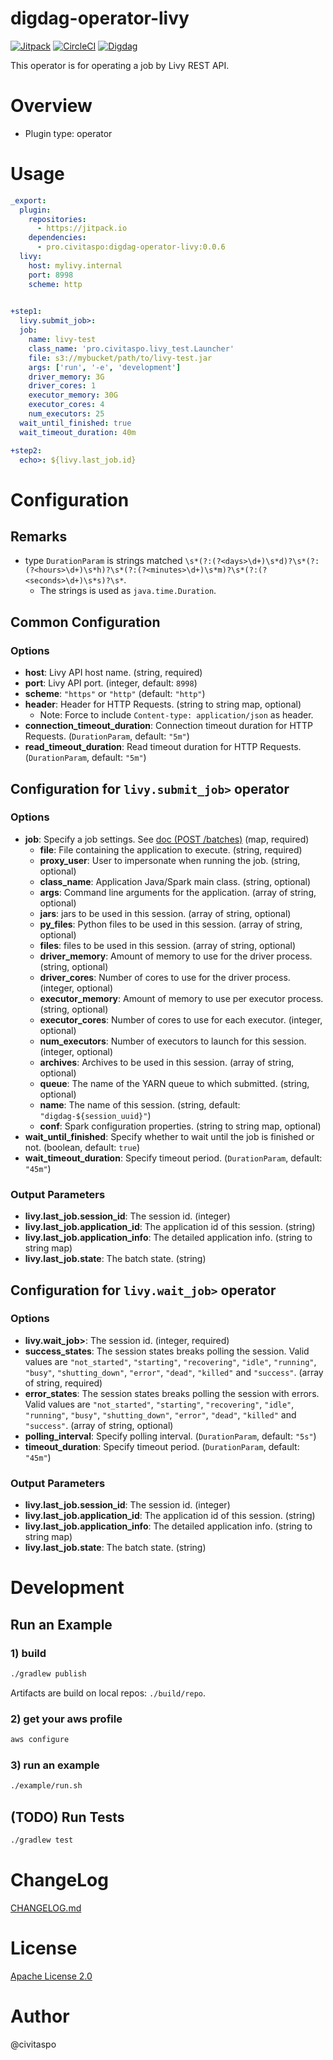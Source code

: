 # digdag-operator-livy
[![Jitpack](https://jitpack.io/v/pro.civitaspo/digdag-operator-livy.svg)](https://jitpack.io/#pro.civitaspo/digdag-operator-livy) [![CircleCI](https://circleci.com/gh/civitaspo/digdag-operator-livy.svg?style=shield)](https://circleci.com/gh/civitaspo/digdag-operator-livy) [![Digdag](https://img.shields.io/badge/digdag-v0.9.27-brightgreen.svg)](https://github.com/treasure-data/digdag/releases/tag/v0.9.27)

This operator is for operating a job by Livy REST API.

# Overview

- Plugin type: operator

# Usage

```yaml
_export:
  plugin:
    repositories:
      - https://jitpack.io
    dependencies:
      - pro.civitaspo:digdag-operator-livy:0.0.6
  livy:
    host: mylivy.internal
    port: 8998
    scheme: http

        
+step1:
  livy.submit_job>:
  job:
    name: livy-test
    class_name: 'pro.civitaspo.livy_test.Launcher'
    file: s3://mybucket/path/to/livy-test.jar
    args: ['run', '-e', 'development']
    driver_memory: 3G
    driver_cores: 1
    executor_memory: 30G
    executor_cores: 4
    num_executors: 25
  wait_until_finished: true
  wait_timeout_duration: 40m

+step2:
  echo>: ${livy.last_job.id}

```

# Configuration

## Remarks

- type `DurationParam` is strings matched `\s*(?:(?<days>\d+)\s*d)?\s*(?:(?<hours>\d+)\s*h)?\s*(?:(?<minutes>\d+)\s*m)?\s*(?:(?<seconds>\d+)\s*s)?\s*`.
  - The strings is used as `java.time.Duration`.

## Common Configuration

### Options

- **host**: Livy API host name. (string, required)
- **port**: Livy API port. (integer, default: `8998`)
- **scheme**: `"https"` or `"http"` (default: `"http"`)
- **header**: Header for HTTP Requests. (string to string map, optional)
  - Note: Force to include `Content-type: application/json` as header.
- **connection_timeout_duration**: Connection timeout duration for HTTP Requests. (`DurationParam`, default: `"5m"`)
- **read_timeout_duration**: Read timeout duration for HTTP Requests. (`DurationParam`, default: `"5m"`)

## Configuration for `livy.submit_job>` operator

### Options

- **job**: Specify a job settings. See [doc (POST /batches)](http://livy.incubator.apache.org./docs/latest/rest-api.html) (map, required)
  - **file**: File containing the application to execute. (string, required)
  - **proxy_user**: User to impersonate when running the job. (string, optional)
  - **class_name**: Application Java/Spark main class. (string, optional)
  - **args**: Command line arguments for the application. (array of string, optional)
  - **jars**: jars to be used in this session. (array of string, optional)
  - **py_files**: Python files to be used in this session. (array of string, optional)
  - **files**: files to be used in this session. (array of string, optional)
  - **driver_memory**: Amount of memory to use for the driver process. (string, optional)
  - **driver_cores**: Number of cores to use for the driver process. (integer, optional)
  - **executor_memory**: Amount of memory to use per executor process. (string, optional)
  - **executor_cores**: Number of cores to use for each executor. (integer, optional)
  - **num_executors**: Number of executors to launch for this session. (integer, optional)
  - **archives**: Archives to be used in this session. (array of string, optional)
  - **queue**: The name of the YARN queue to which submitted. (string, optional)
  - **name**: The name of this session. (string, default: `"digdag-${session_uuid}"`)
  - **conf**: Spark configuration properties. (string to string map, optional)
- **wait_until_finished**: Specify whether to wait until the job is finished or not. (boolean, default: `true`)
- **wait_timeout_duration**: Specify timeout period. (`DurationParam`, default: `"45m"`)
  
### Output Parameters

- **livy.last_job.session_id**: The session id. (integer)
- **livy.last_job.application_id**: The application id of this session. (string)
- **livy.last_job.application_info**: The detailed application info. (string to string map)
- **livy.last_job.state**: The batch state. (string)

## Configuration for `livy.wait_job>` operator

### Options

- **livy.wait_job>**: The session id. (integer, required)
- **success_states**: The session states breaks polling the session. Valid values are `"not_started"`, `"starting"`, `"recovering"`, `"idle"`, `"running"`, `"busy"`, `"shutting_down"`, `"error"`, `"dead"`, `"killed"` and `"success"`. (array of string, required)
- **error_states**: The session states breaks polling the session with errors. Valid values are `"not_started"`, `"starting"`, `"recovering"`, `"idle"`, `"running"`, `"busy"`, `"shutting_down"`, `"error"`, `"dead"`, `"killed"` and `"success"`. (array of string, optional)
- **polling_interval**: Specify polling interval. (`DurationParam`, default: `"5s"`)
- **timeout_duration**: Specify timeout period. (`DurationParam`, default: `"45m"`)

### Output Parameters

- **livy.last_job.session_id**: The session id. (integer)
- **livy.last_job.application_id**: The application id of this session. (string)
- **livy.last_job.application_info**: The detailed application info. (string to string map)
- **livy.last_job.state**: The batch state. (string)

# Development

## Run an Example

### 1) build

```sh
./gradlew publish
```

Artifacts are build on local repos: `./build/repo`.

### 2) get your aws profile

```sh
aws configure
```

### 3) run an example

```sh
./example/run.sh
```

## (TODO) Run Tests

```sh
./gradlew test
```

# ChangeLog

[CHANGELOG.md](./CHANGELOG.md)

# License

[Apache License 2.0](./LICENSE.txt)

# Author

@civitaspo
